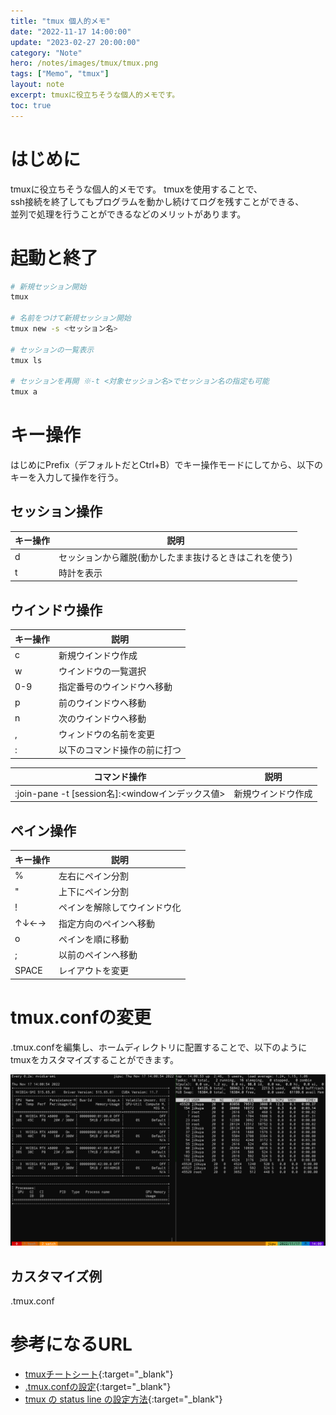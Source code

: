 ```yaml
---
title: "tmux 個人的メモ"
date: "2022-11-17 14:00:00"
update: "2023-02-27 20:00:00"
category: "Note"
hero: /notes/images/tmux/tmux.png
tags: ["Memo", "tmux"]
layout: note
excerpt: tmuxに役立ちそうな個人的メモです。
toc: true
---
```


# はじめに

tmuxに役立ちそうな個人的メモです。
tmuxを使用することで、  
ssh接続を終了してもプログラムを動かし続けてログを残すことができる、  
並列で処理を行うことができるなどのメリットがあります。

# 起動と終了

```bash
# 新規セッション開始
tmux

# 名前をつけて新規セッション開始
tmux new -s <セッション名>

# セッションの一覧表示
tmux ls

# セッションを再開 ※-t <対象セッション名>でセッション名の指定も可能
tmux a
```

# キー操作
はじめにPrefix（デフォルトだとCtrl+B）でキー操作モードにしてから、以下のキーを入力して操作を行う。

## セッション操作

| キー操作 | 説明 |
| - | - |
| d | セッションから離脱(動かしたまま抜けるときはこれを使う) |
| t | 時計を表示 |

## ウインドウ操作

| キー操作 | 説明 |
| - | - |
| c | 新規ウインドウ作成 |
| w | ウインドウの一覧選択 |
| 0-9 |  指定番号のウインドウへ移動|
| p | 前のウインドウへ移動 |
| n | 次のウインドウへ移動 |
| , | ウィンドウの名前を変更 |
| : | 以下のコマンド操作の前に打つ |

| コマンド操作 | 説明 |
| - | - |
| :join-pane -t [session名]:<windowインデックス値> | 新規ウインドウ作成 |

## ペイン操作

| キー操作 | 説明 |
| - | - |
| % | 左右にペイン分割 |
| " | 上下にペイン分割 |
| ! | ペインを解除してウインドウ化 |
| ↑↓←→ | 指定方向のペインへ移動 |
| o | ペインを順に移動 |
| ; | 以前のペインへ移動 |
| SPACE | レイアウトを変更 |

# tmux.confの変更
.tmux.confを編集し、ホームディレクトリに配置することで、以下のようにtmuxをカスタマイズすることができます。

![](/notes/images/tmux/tmux.png)

## カスタマイズ例

.tmux.conf
<script src="https://gist.github.com/Absolute-Value/616203b77258c4ccc0f4b28bd5d22faf.js"></script>

# 参考になるURL
- [tmuxチートシート](https://qiita.com/nmrmsys/items/03f97f5eabec18a3a18b){:target="_blank"}
- [.tmux.confの設定](https://qiita.com/youichiro/items/dd54c38c2f3873348c78){:target="_blank"}
- [tmux の status line の設定方法](https://qiita.com/nojima/items/9bc576c922da3604a72b){:target="_blank"}
